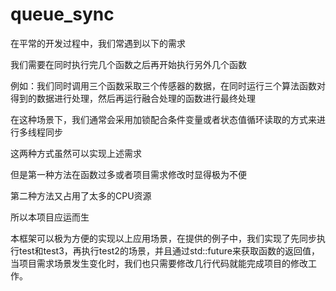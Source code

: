 # queue_sync
在平常的开发过程中，我们常遇到以下的需求

我们需要在同时执行完几个函数之后再开始执行另外几个函数

例如：我们同时调用三个函数采取三个传感器的数据，在同时运行三个算法函数对得到的数据进行处理，然后再运行融合处理的函数进行最终处理

在这种场景下，我们通常会采用加锁配合条件变量或者状态值循环读取的方式来进行多线程同步

这两种方式虽然可以实现上述需求

但是第一种方法在函数过多或者项目需求修改时显得极为不便

第二种方法又占用了太多的CPU资源

所以本项目应运而生



本框架可以极为方便的实现以上应用场景，在提供的例子中，我们实现了先同步执行test和test3，再执行test2的场景，并且通过std::future来获取函数的返回值，当项目需求场景发生变化时，我们也只需要修改几行代码就能完成项目的修改工作。
